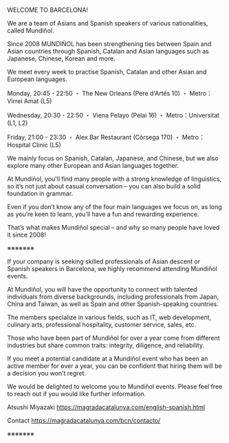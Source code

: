 WELCOME TO BARCELONA!

We are a team of Asians and Spanish speakers of various nationalities, called Mundiñol. 

Since 2008 MUNDIÑOL has been strengthening ties between Spain and Asian countries through Spanish, Catalan and Asian languages such as Japanese, Chinese, Korean and more.

We meet every week to practise Spanish, Catalan and other Asian and European languages.

Monday, 20:45 - 22:50
 ・ The New Orleans (Pere d'Artés 10)
 ・ Metro：Virrei Amat (L5)

Wednesday, 20:30 - 22:50
 ・ Viena Pelayo (Pelai 16)
 ・ Metro：Universitat (L1, L2)

Friday, 21:00 - 23:30
 ・ Alex Bar Restaurant (Còrsega 170)
 ・ Metro：Hospital Clinic (L5)

We mainly focus on Spanish, Catalan, Japanese, and Chinese, but we also explore many other European and Asian languages together.

At Mundiñol, you'll find many people with a strong knowledge of linguistics, so it’s not just about casual conversation – you can also build a solid foundation in grammar.

Even if you don’t know any of the four main languages we focus on, as long as you’re keen to learn, you’ll have a fun and rewarding experience.

That’s what makes Mundiñol special – and why so many people have loved it since 2008!

※※※※※※※

If your company is seeking skilled professionals of Asian descent or Spanish speakers in Barcelona, we highly recommend attending Mundiñol events.

At Mundiñol, you will have the opportunity to connect with talented individuals from diverse backgrounds, including professionals from Japan, China and Taiwan, as well as Spain and other Spanish-speaking countries.

The members specialize in various fields, such as IT, web development, culinary arts, professional hospitality, customer service, sales, etc.

Those who have been part of Mundiñol for over a year come from different industries but share common traits: integrity, diligence, and reliability.

If you meet a potential candidate at a Mundiñol event who has been an active member for over a year, you can be confident that hiring them will be a decision you won’t regret.

We would be delighted to welcome you to Mundiñol events. Please feel free to reach out if you would like further information.

Atsushi Miyazaki
https://magradacatalunya.com/english-spanish.html

Contact
https://magradacatalunya.com/bcn/contacto/

※※※※※※※
